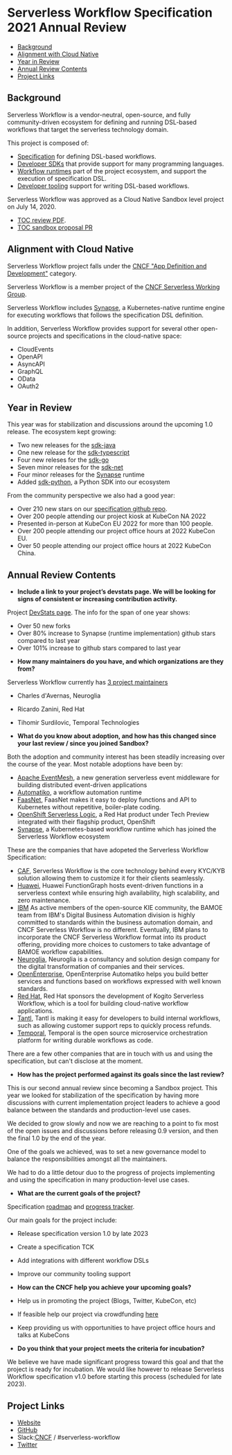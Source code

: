 # Serverless Workflow Specification 2021 Annual Review

- [Background](#background)
- [Alignment with Cloud Native](#alignment-with-cloud-native)
- [Year in Review](#year-in-review)
- [Annual Review Contents](#annual-review-contents)
- [Project Links](#project-links)

## Background

Serverless Workflow is a vendor-neutral, open-source, and fully community-driven ecosystem 
for defining and running DSL-based workflows that target the serverless technology domain.

This project is composed of:

* [Specification](https://github.com/serverlessworkflow/specification/blob/main/specification.md) for defining DSL-based workflows.
* [Developer SDKs](https://github.com/serverlessworkflow/specification#sdks) that provide support for many programming languages.
* [Workflow runtimes](https://github.com/serverlessworkflow/specification#runtime) part of the project ecosystem, and support the execution of specification DSL.
* [Developer tooling](https://github.com/serverlessworkflow/specification#Tooling) support for writing DSL-based workflows.

Serverless Workflow was approved as a Cloud Native Sandbox level project on July 14, 2020.

* [TOC review PDF](https://github.com/serverlessworkflow/specification/blob/main/community/presentations/2020-4-15-toc-pres.pdf).
* [TOC sandbox proposal PR](https://github.com/cncf/toc/pull/376)

## Alignment with Cloud Native

Serverless Workflow project falls under the [CNCF "App Definition and Development"](https://landscape.cncf.io/card-mode?category=app-definition-and-development&grouping=category) category.

Serverless Workflow is a member project of the [CNCF Serverless Working Group](https://github.com/cncf/wg-serverless).

Serverless Workflow includes [Synapse](https://github.com/serverlessworkflow/synapse), a Kubernetes-native runtime engine for executing workflows that follows the specification DSL definition.

In addition, Serverless Workflow provides support for several other open-source projects and specifications in the cloud-native
space:

* CloudEvents
* OpenAPI
* AsyncAPI
* GraphQL
* OData
* OAuth2

## Year in Review

This year was for stabilization and discussions around the upcoming 1.0 release. The ecosystem kept growing:

* Two new releases for the [sdk-java](https://github.com/serverlessworkflow/sdk-java/releases)
* One new release for the [sdk-typescript](https://github.com/serverlessworkflow/sdk-typescript/releases)
* Four new releses for the [sdk-go](https://github.com/serverlessworkflow/sdk-typescript/releases)
* Seven minor releases for the [sdk-net](https://github.com/serverlessworkflow/sdk-net/tags)
* Four minor releases for the [Synapse](https://github.com/serverlessworkflow/synapse/releases) runtime
* Added [sdk-python](https://github.com/serverlessworkflow/sdk-python), a Python SDK into our ecosystem

From the community perspective we also had a good year:

<!-- I couldn't get this number for Twitter 
* Over 100 new followers on our [twitter channel](https://twitter.com/CNCFWorkflow).
-->
* Over 210 new stars on our [specification github repo](https://github.com/serverlessworkflow/specification).
* Over 200 people attending our project kiosk at KubeCon NA 2022
* Presented in-person at KubeCon EU 2022 for more than 100 people.
* Over 200 people attending our project office hours at 2022 KubeCon EU.
* Over 50 people attending our project office hours at 2022 KubeCon China.

## Annual Review Contents

- **Include a link to your project’s devstats page. We will be looking for signs of consistent or increasing contribution activity.**

Project [DevStats page](https://serverlessworkflow.devstats.cncf.io).
The info for the span of one year shows:

* Over 50 new forks
* Over 80% increase to Synapse (runtime implementation) github stars compared to last year
* Over 101% increase to github stars compared to last year

- **How many maintainers do you have, and which organizations are they from?**

Serverless Workflow currently has [3 project maintainers](https://github.com/serverlessworkflow/specification/blob/main/MAINTAINERS.md)

<!-- Alphabetical order -->
- Charles d'Avernas, Neuroglia
- Ricardo Zanini, Red Hat
- Tihomir Surdilovic, Temporal Technologies

- **What do you know about adoption, and how has this changed since your last review / since you joined Sandbox?**  

Both the adoption and community interest has been steadily increasing over the course of the year.
Most notable adoptions have been by:

<!-- Alphabetical order -->
- [Apache EventMesh](https://eventmesh.apache.org/), a new generation serverless event middleware for building distributed event-driven applications
- [Automatiko](https://automatiko.io/), a workflow automation runtime
- [FaasNet](https://github.com/simpleidserver/FaasNet), FaasNet makes it easy to deploy functions and API to Kubernetes without repetitive, boiler-plate coding.
- [OpenShift Serverless Logic](https://developers.redhat.com/articles/2022/08/15/how-openshift-serverless-logic-evolved-improve-workflows), a Red Hat product under Tech Preview integrated with their flagship product, OpenShift
- [Synapse](https://github.com/serverlessworkflow/synapse), a Kubernetes-based workflow runtime which has joined the Serverless Workflow ecosystem

These are the companies that have adopeted the Serverless Workflow Specification:

<!-- Alphabetical order -->
- [CAF](https://caf.io), Serverless Workflow is the core technology behind every KYC/KYB solution allowing them to customize it for their clients seamlessly.
- [Huawei](https://www.huaweicloud.com/intl/en-us/product/functiongraph.html), Huawei FunctionGraph hosts event-driven functions in a serverless context while ensuring high availability, high scalability, and zero maintenance.
- [IBM](https://www.ibm.com/) As active members of the open-source KIE community, the BAMOE team from IBM's Digital Business Automation division is highly committed to standards within the business automation domain, and CNCF Serverless Workflow is no different. Eventually, IBM plans to incorporate the CNCF Serverless Workflow format into its product offering, providing more choices to customers to take advantage of BAMOE workflow capabilities.
- [Neuroglia](https://neuroglia.io/), Neuroglia is a consultancy and solution design company for the digital transformation of companies and their services.
- [OpenEnterprise](https://automatiko.io/), OpenEnterprise Automatiko helps you build better services and functions based on workflows expressed with well known standards.
- [Red Hat](https://redhat.com/), Red Hat sponsors the development of Kogito Serverless Workflow, which is a tool for building cloud-native workflow applications.
- [Tantl](https://www.tantl.com/), Tantl is making it easy for developers to build internal workflows, such as allowing customer support reps to quickly process refunds.
- [Temporal](https://temporal.io/), Temporal is the open source microservice orchestration platform for writing durable workflows as code.

There are a few other companies that are in touch with us and using the specification, but can't disclose at the moment.

- **How has the project performed against its goals since the last review?**

This is our second annual review since becoming a Sandbox project.
This year we looked for stabilization of the specification by having more
discussions with current implementation project leaders to achieve a good
balance between the standards and production-level use cases.

We decided to grow slowly and now we are reaching to a point to fix most of
the open issues and discussions before releasing 0.9 version, and then the final
1.0 by the end of the year.

One of the goals we achieved, was to set a new governance model to balance the
responsibilities amongst all the maintainers.

We had to do a little detour duo to the progress of projects implementing and using
the specification in many production-level use cases.

- **What are the current goals of the project?**

Specification [roadmap](https://github.com/serverlessworkflow/specification/tree/main/roadmap) and [progress tracker](https://github.com/orgs/serverlessworkflow/projects/1/views/2).

Our main goals for the project include:

- Release specification version 1.0 by late 2023
- Create a specification TCK
- Add integrations with different workflow DSLs
- Improve our community tooling support

- **How can the CNCF help you achieve your upcoming goals?**

- Help us in promoting the project (Blogs, Twitter, KubeCon, etc)
- If feasible help our project via crowdfunding [here](https://crowdfunding.lfx.linuxfoundation.org/projects/serverless-workflow)
- Keep providing us with opportunities to have project office hours and talks at KubeCons

- **Do you think that your project meets the criteria for incubation?**

We believe we have made significant progress toward this goal and that the project is ready for incubation.
We would like however to release Serverless Workflow specification v1.0 before starting this process
(scheduled for late 2023).

## Project Links

* [Website](https://serverlessworkflow.io/)
* [GitHub](https://github.com/serverlessworkflow)
* Slack:[CNCF](http://slack.cncf.io) / #serverless-workflow
* [Twitter](https://twitter.com/CNCFWorkflow)
